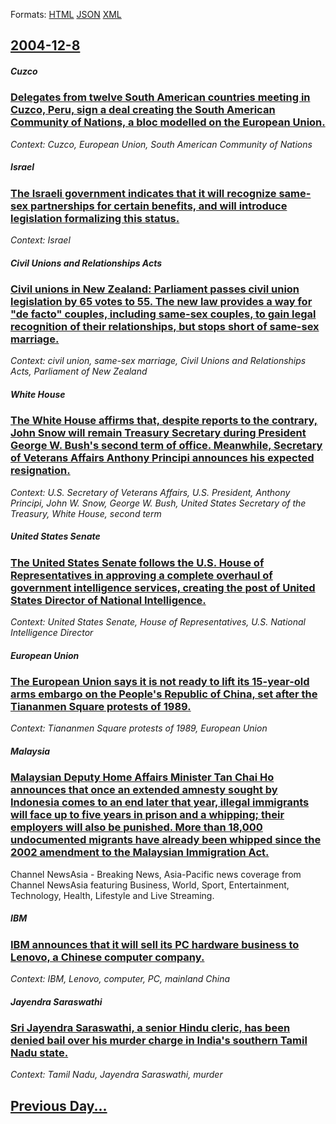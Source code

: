 
Formats: [HTML](2004/12/8/index.html)  [JSON](2004/12/8/index.json)  [XML](2004/12/8/index.xml)  

## [2004-12-8](/news/2004/12/8/index.md)

##### Cuzco
### [ Delegates from twelve South American countries meeting in Cuzco, Peru, sign a deal creating the South American Community of Nations, a bloc modelled on the European Union. ](/news/2004/12/8/delegates-from-twelve-south-american-countries-meeting-in-cuzco-peru-sign-a-deal-creating-the-south-american-community-of-nations-a-bloc.md)
_Context: Cuzco, European Union, South American Community of Nations_

##### Israel
### [ The Israeli government indicates that it will recognize same-sex partnerships for certain benefits, and will introduce legislation formalizing this status. ](/news/2004/12/8/the-israeli-government-indicates-that-it-will-recognize-same-sex-partnerships-for-certain-benefits-and-will-introduce-legislation-formaliz.md)
_Context: Israel_

##### Civil Unions and Relationships Acts
### [ Civil unions in New Zealand: Parliament passes civil union legislation by 65 votes to 55. The new law provides a way for "de facto" couples, including same-sex couples, to gain legal recognition of their relationships, but stops short of same-sex marriage. ](/news/2004/12/8/civil-unions-in-new-zealand-parliament-passes-civil-union-legislation-by-65-votes-to-55-the-new-law-provides-a-way-for-de-facto-couples.md)
_Context: civil union, same-sex marriage, Civil Unions and Relationships Acts, Parliament of New Zealand_

##### White House
### [ The White House affirms that, despite reports to the contrary, John Snow will remain Treasury Secretary during President George W. Bush's second term of office. Meanwhile, Secretary of Veterans Affairs Anthony Principi announces his expected resignation. ](/news/2004/12/8/the-white-house-affirms-that-despite-reports-to-the-contrary-john-snow-will-remain-treasury-secretary-during-president-george-w-bush-s-s.md)
_Context: U.S. Secretary of Veterans Affairs, U.S. President, Anthony Principi, John W. Snow, George W. Bush, United States Secretary of the Treasury, White House, second term_

##### United States Senate
### [ The United States Senate follows the U.S. House of Representatives in approving a complete overhaul of government intelligence services, creating the post of United States Director of National Intelligence. ](/news/2004/12/8/the-united-states-senate-follows-the-u-s-house-of-representatives-in-approving-a-complete-overhaul-of-government-intelligence-services-cr.md)
_Context: United States Senate, House of Representatives, U.S. National Intelligence Director_

##### European Union
### [ The European Union says it is not ready to lift its 15-year-old arms embargo on the People's Republic of China, set after the Tiananmen Square protests of 1989. ](/news/2004/12/8/the-european-union-says-it-is-not-ready-to-lift-its-15-year-old-arms-embargo-on-the-people-s-republic-of-china-set-after-the-tiananmen-squ.md)
_Context: Tiananmen Square protests of 1989, European Union_

##### Malaysia
### [ Malaysian Deputy Home Affairs Minister Tan Chai Ho announces that once an extended amnesty sought by Indonesia comes to an end later that year, illegal immigrants will face up to five years in prison and a whipping; their employers will also be punished. More than 18,000 undocumented migrants have already been whipped since the 2002 amendment to the Malaysian Immigration Act. ](/news/2004/12/8/malaysian-deputy-home-affairs-minister-tan-chai-ho-announces-that-once-an-extended-amnesty-sought-by-indonesia-comes-to-an-end-later-that-y.md)
Channel NewsAsia - Breaking News, Asia-Pacific news coverage from Channel NewsAsia featuring Business, World, Sport, Entertainment, Technology, Health, Lifestyle and Live Streaming.

##### IBM
### [ IBM announces that it will sell its PC hardware business to Lenovo, a Chinese computer company. ](/news/2004/12/8/ibm-announces-that-it-will-sell-its-pc-hardware-business-to-lenovo-a-chinese-computer-company.md)
_Context: IBM, Lenovo, computer, PC, mainland China_

##### Jayendra Saraswathi
### [ Sri Jayendra Saraswathi, a senior Hindu cleric, has been denied bail over his murder charge in India's southern Tamil Nadu state. ](/news/2004/12/8/sri-jayendra-saraswathi-a-senior-hindu-cleric-has-been-denied-bail-over-his-murder-charge-in-india-s-southern-tamil-nadu-state.md)
_Context: Tamil Nadu, Jayendra Saraswathi, murder_

## [Previous Day...](/news/2004/12/7/index.md)

